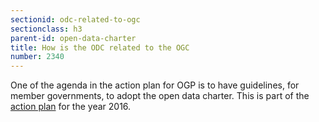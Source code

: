 ```yaml
---
sectionid: odc-related-to-ogc
sectionclass: h3
parent-id: open-data-charter
title: How is the ODC related to the OGC
number: 2340
---
```


One of the agenda in the action plan for OGP is to have guidelines, for member governments, to adopt the open data charter. This is part of the [action plan](http://www.opengovpartnership.org/workplan-2015-2016) for the year 2016.
